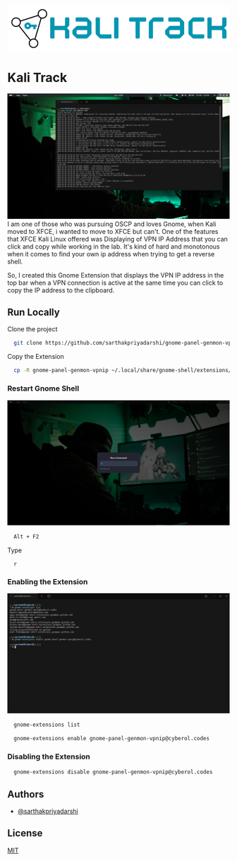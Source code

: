 
![Logo](https://github.com/sarthakpriyadarshi/gnome-panel-genmon-vpnip/blob/master/images/Kali%20Track.png?raw=true)


# Kali Track
![App Screenshot](https://github.com/sarthakpriyadarshi/gnome-panel-genmon-vpnip/blob/master/images/ip%20display.png?raw=true)
I am one of those who was pursuing OSCP and loves Gnome, when Kali moved to XFCE, i wanted to move to XFCE but can't. One of the features that XFCE Kali Linux offered was Displaying of VPN IP Address that you can click and copy while working in the lab. It's kind of hard and monotonous when it comes to find your own ip address when trying to get a reverse shell.

So, I created this Gnome Extension that displays the VPN IP address in the top bar when a VPN connection is active at the same time you can click to copy the IP address to the clipboard. 


## Run Locally

Clone the project

```bash
  git clone https://github.com/sarthakpriyadarshi/gnome-panel-genmon-vpnip
```

Copy the Extension

```bash
  cp -R gnome-panel-genmon-vpnip ~/.local/share/gnome-shell/extensions/top-panel-genmon-vpnip@cyberol.codes
```

### Restart Gnome Shell

![Restart Gnome Shell](https://github.com/sarthakpriyadarshi/gnome-panel-genmon-vpnip/blob/master/images/restart%20gnome-shell.png?raw=true)

```bash
  Alt + F2
```
Type

```
  r
```

### Enabling the Extension

![Enabling Extension](https://github.com/sarthakpriyadarshi/gnome-panel-genmon-vpnip/blob/master/images/enable.png?raw=true)

```bash
  gnome-extensions list
```

```bash
  gnome-extensions enable gnome-panel-genmon-vpnip@cyberol.codes
```

### Disabling the Extension

```bash
  gnome-extensions disable gnome-panel-genmon-vpnip@cyberol.codes
```
## Authors

- [@sarthakpriyadarshi](https://www.github.com/sarthakpriyadarshi)


## License

[MIT](https://github.com/sarthakpriyadarshi/gnome-panel-genmon-vpnip/blob/master/LICENSE)
